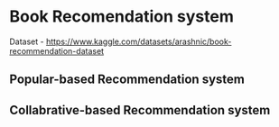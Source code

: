 # Book Recomendation system

Dataset - https://www.kaggle.com/datasets/arashnic/book-recommendation-dataset

## Popular-based Recommendation system

## Collabrative-based Recommendation system

